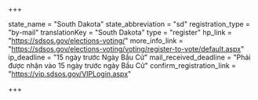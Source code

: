 +++

state_name = "South Dakota"
state_abbreviation = "sd"
registration_type = "by-mail"
translationKey = "South Dakota"
type = "register"
hp_link = "https://sdsos.gov/elections-voting/"
more_info_link = "https://sdsos.gov/elections-voting/voting/register-to-vote/default.aspx"
ip_deadline = "15 ngày trước Ngày Bầu Cử"
mail_received_deadline = "Phải được nhận vào 15 ngày trước ngày Bầu Cử"
confirm_registration_link = "https://vip.sdsos.gov/VIPLogin.aspx"

+++